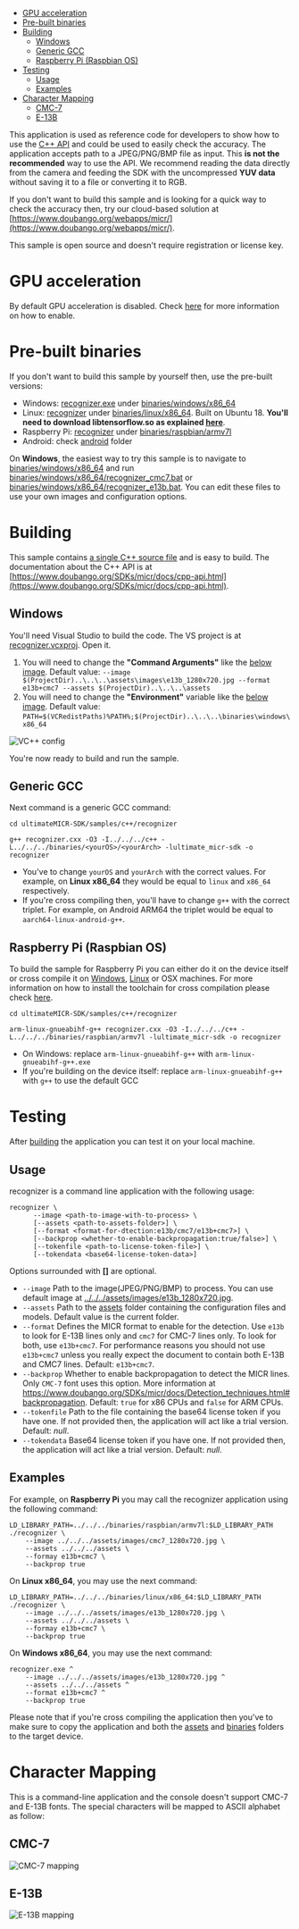 - [GPU acceleration](#gpu-acceleration)
- [Pre-built binaries](#prebuilt)
- [Building](#building)
  - [Windows](#building-windows)
  - [Generic GCC](#building-generic-gcc)
  - [Raspberry Pi (Raspbian OS)](#building-rpi)
- [Testing](#testing)
  - [Usage](#testing-usage)
  - [Examples](#testing-examples)
- [Character Mapping](#character-mapping)
  - [CMC-7](#character-mapping-cmc7)
  - [E-13B](#character-mapping-e13b)


This application is used as reference code for developers to show how to use the [C++ API](https://www.doubango.org/SDKs/micr/docs/cpp-api.html) and could
be used to easily check the accuracy. The application accepts path to a JPEG/PNG/BMP file as input. This **is not the recommended** way to use the API. We recommend reading the data directly from the camera and feeding the SDK with the uncompressed **YUV data** without saving it to a file or converting it to RGB.

If you don't want to build this sample and is looking for a quick way to check the accuracy then, try
our cloud-based solution at [https://www.doubango.org/webapps/micr/](https://www.doubango.org/webapps/micr/).

This sample is open source and doesn't require registration or license key.

<a name="gpu-acceleration"></a>
# GPU acceleration #
By default GPU acceleration is disabled. Check [here](../README.md#gpu-acceleration) for more information on how to enable.

<a name="prebuilt"></a>
# Pre-built binaries #

If you don't want to build this sample by yourself then, use the pre-built versions:
 - Windows: [recognizer.exe](../../../binaries/windows/x86_64/recognizer.exe) under [binaries/windows/x86_64](../../../binaries/windows/x86_64)
 - Linux: [recognizer](../../../binaries/linux/x86_64/recognizer) under [binaries/linux/x86_64](../../../binaries/linux/x86_64). Built on Ubuntu 18. **You'll need to download libtensorflow.so as explained [here](../README.md#gpu-acceleration-tensorflow-linux)**.
 - Raspberry Pi: [recognizer](../../../binaries/raspbian/armv7l/recognizer) under [binaries/raspbian/armv7l](../../../binaries/raspbian/armv7l)
 - Android: check [android](../../android) folder
 
On **Windows**, the easiest way to try this sample is to navigate to [binaries/windows/x86_64](../../../binaries/windows/x86_64/) and run [binaries/windows/x86_64/recognizer_cmc7.bat](../../../binaries/windows/x86_64/recognizer_cmc7.bat) or [binaries/windows/x86_64/recognizer_e13b.bat](../../../binaries/windows/x86_64/recognizer_e13b.bat). You can edit these files to use your own images and configuration options.

<a name="building"></a>
# Building #

This sample contains [a single C++ source file](recognizer.cxx) and is easy to build. The documentation about the C++ API is at [https://www.doubango.org/SDKs/micr/docs/cpp-api.html](https://www.doubango.org/SDKs/micr/docs/cpp-api.html).

<a name="building-windows"></a>
## Windows ##
You'll need Visual Studio to build the code. The VS project is at [recognizer.vcxproj](recognizer.vcxproj). Open it.
 1. You will need to change the **"Command Arguments"** like the [below image](../../../VC++_config.jpg). Default value: `--image $(ProjectDir)..\..\..\assets\images\e13b_1280x720.jpg --format e13b+cmc7 --assets $(ProjectDir)..\..\..\assets`
 2. You will need to change the **"Environment"** variable like the [below image](../../../VC++_config.jpg). Default value: `PATH=$(VCRedistPaths)%PATH%;$(ProjectDir)..\..\..\binaries\windows\x86_64`
 
![VC++ config](../../../VCpp_config.jpg)
 
You're now ready to build and run the sample.


<a name="building-generic-gcc"></a>
## Generic GCC ##
Next command is a generic GCC command:
```
cd ultimateMICR-SDK/samples/c++/recognizer

g++ recognizer.cxx -O3 -I../../../c++ -L../../../binaries/<yourOS>/<yourArch> -lultimate_micr-sdk -o recognizer
```
- You've to change `yourOS` and  `yourArch` with the correct values. For example, on **Linux x86_64** they would be equal to `linux` and `x86_64` respectively.
- If you're cross compiling then, you'll have to change `g++` with the correct triplet. For example, on Android ARM64 the triplet would be equal to `aarch64-linux-android-g++`.

<a name="building-rpi"></a>
## Raspberry Pi (Raspbian OS) ##

To build the sample for Raspberry Pi you can either do it on the device itself or cross compile it on [Windows](../README.md#cross-compilation-rpi-install-windows), [Linux](../README.md#cross-compilation-rpi-install-ubuntu) or OSX machines. 
For more information on how to install the toolchain for cross compilation please check [here](../README.md#cross-compilation-rpi).

```
cd ultimateMICR-SDK/samples/c++/recognizer

arm-linux-gnueabihf-g++ recognizer.cxx -O3 -I../../../c++ -L../../../binaries/raspbian/armv7l -lultimate_micr-sdk -o recognizer
```
- On Windows: replace `arm-linux-gnueabihf-g++` with `arm-linux-gnueabihf-g++.exe`
- If you're building on the device itself: replace `arm-linux-gnueabihf-g++` with `g++` to use the default GCC

<a name="testing"></a>
# Testing #
After [building](#building) the application you can test it on your local machine.

<a name="testing-usage"></a>
## Usage ##

recognizer is a command line application with the following usage:
```
recognizer \
      --image <path-to-image-with-to-process> \
      [--assets <path-to-assets-folder>] \
      [--format <format-for-dtection:e13b/cmc7/e13b+cmc7>] \
      [--backprop <whether-to-enable-backpropagation:true/false>] \
      [--tokenfile <path-to-license-token-file>] \
      [--tokendata <base64-license-token-data>]
```
Options surrounded with **[]** are optional.
- `--image` Path to the image(JPEG/PNG/BMP) to process. You can use default image at [../../../assets/images/e13b_1280x720.jpg](../../../assets/images/e13b_1280x720.jpg).
- `--assets` Path to the [assets](../../../assets) folder containing the configuration files and models. Default value is the current folder.
- `--format` Defines the MICR format to enable for the detection. Use `e13b` to look for E-13B lines only and `cmc7` for CMC-7 lines only. To look for both, use `e13b+cmc7`. For performance reasons you should not use `e13b+cmc7` unless you really expect the document to contain both E-13B and CMC7 lines. Default: `e13b+cmc7`.
- `--backprop` Whether to enable backpropagation to detect the MICR lines. Only `CMC-7` font uses this option. More information at https://www.doubango.org/SDKs/micr/docs/Detection_techniques.html#backpropagation. Default: `true` for x86 CPUs and `false` for ARM CPUs.
- `--tokenfile` Path to the file containing the base64 license token if you have one. If not provided then, the application will act like a trial version. Default: *null*.
- `--tokendata` Base64 license token if you have one. If not provided then, the application will act like a trial version. Default: *null*.

<a name="testing-examples"></a>
## Examples ##

For example, on **Raspberry Pi** you may call the recognizer application using the following command:
```
LD_LIBRARY_PATH=../../../binaries/raspbian/armv7l:$LD_LIBRARY_PATH ./recognizer \
    --image ../../../assets/images/cmc7_1280x720.jpg \
    --assets ../../../assets \
    --formay e13b+cmc7 \
    --backprop true
```
On **Linux x86_64**, you may use the next command:
```
LD_LIBRARY_PATH=../../../binaries/linux/x86_64:$LD_LIBRARY_PATH ./recognizer \
    --image ../../../assets/images/e13b_1280x720.jpg \
    --assets ../../../assets \
    --formay e13b+cmc7 \
    --backprop true
```
On **Windows x86_64**, you may use the next command:
```
recognizer.exe ^
    --image ../../../assets/images/e13b_1280x720.jpg ^
    --assets ../../../assets ^
    --format e13b+cmc7 ^
    --backprop true
```

Please note that if you're cross compiling the application then you've to make sure to copy the application and both the [assets](../../../assets) and [binaries](../../../binaries) folders to the target device.

<a name="character-mapping"></a>
# Character Mapping #
This is a command-line application and the console doesn't support CMC-7 and E-13B fonts. The special characters will be mapped to ASCII alphabet as follow:

<a name="character-mapping-cmc7"></a>
## CMC-7 ##
![CMC-7 mapping](../../../cmc7_mapping.jpg)

<a name="character-mapping-e13b"></a>
## E-13B ##
![E-13B mapping](../../../e13b_mapping.jpg)



